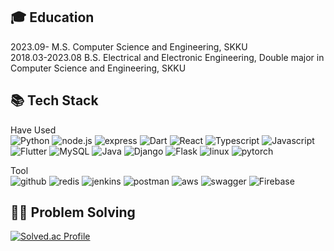 
## 🎓 Education <br>
2023.09-        M.S.  Computer Science and Engineering, SKKU <br>
2018.03-2023.08 B.S.  Electrical and Electronic Engineering, Double major in Computer Science and Engineering, SKKU <br>

## 📚 Tech Stack<br>

Have Used<br>
![Python](https://img.shields.io/badge/python-3776AB?style=for-the-badge&logo=python&logoColor=white) ![node.js](https://img.shields.io/badge/node.js-339933?style=for-the-badge&logo=node.js&logoColor=white) ![express](https://img.shields.io/badge/express-000000?style=for-the-badge&logo=express&logoColor=white) ![Dart](https://img.shields.io/badge/dart-0175C2?style=for-the-badge&logo=dart&logoColor=white) ![React](https://img.shields.io/badge/React-61DAFB?style=for-the-badge&logo=React&logoColor=black)  ![Typescript](https://img.shields.io/badge/Typescript-3178C6?style=for-the-badge&logo=Typescript&logoColor=white)   ![Javascript](https://img.shields.io/badge/Javascript-F7DF1E?style=for-the-badge&logo=Javascript&logoColor=black) ![Flutter](https://img.shields.io/badge/Flutter-02569B?style=for-the-badge&logo=Flutter&logoColor=white) 
![MySQL](https://img.shields.io/badge/MySQL-4479A1?style=for-the-badge&logo=MySQL&logoColor=white) ![Java](https://img.shields.io/badge/Java-007396?style=for-the-badge&logo=java11&logoColor=white) ![Django](https://img.shields.io/badge/django-092E20?style=for-the-badge&logo=django&logoColor=white) ![Flask](https://img.shields.io/badge/flask-000000?style=for-the-badge&logo=flask&logoColor=white) ![linux](https://img.shields.io/badge/linux-FCC624?style=for-the-badge&logo=linux&logoColor=black)  ![pytorch](https://img.shields.io/badge/pytorch-EE4C2C?style=for-the-badge&logo=pytorch&logoColor=white)


Tool<br>
![github](https://img.shields.io/badge/github-181717?style=for-the-badge&logo=github&logoColor=white) ![redis](https://img.shields.io/badge/redis-DC382D?style=for-the-badge&logo=redis&logoColor=white) ![jenkins](https://img.shields.io/badge/jenkins-D24939?style=for-the-badge&logo=jenkins&logoColor=white) ![postman](https://img.shields.io/badge/postman-FF6C37?style=for-the-badge&logo=postman&logoColor=white) ![aws](https://img.shields.io/badge/aws-232F3E?style=for-the-badge&logo=amazon%20aws&logoColor=white) ![swagger](https://img.shields.io/badge/swagger-85EA2D?style=for-the-badge&logo=swagger&logoColor=black) ![Firebase](https://img.shields.io/badge/Firebase-FFCA28?style=for-the-badge&logo=Firebase&logoColor=black) 


## 🧑‍💻 Problem Solving<br>

[![Solved.ac Profile](http://mazassumnida.wtf/api/v2/generate_badge?boj=bb1702)](https://solved.ac/bb1702/)

